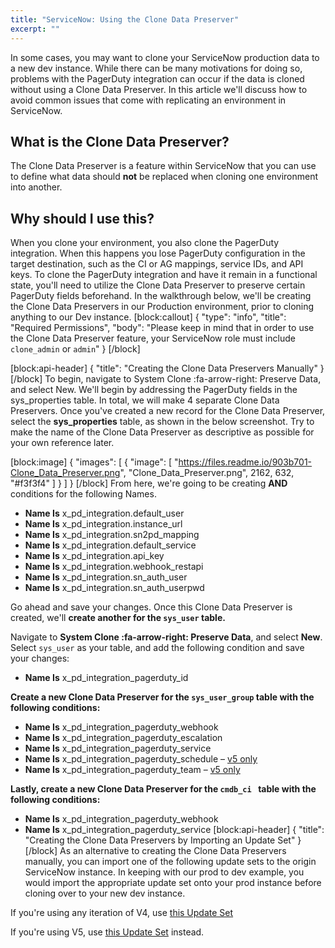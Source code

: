 ```yaml
---
title: "ServiceNow: Using the Clone Data Preserver"
excerpt: ""
---
```

In some cases, you may want to clone your ServiceNow production data to a new dev instance. While there can be many motivations for doing so, problems with the PagerDuty integration can occur if the data is cloned without using a Clone Data Preserver. In this article we'll discuss how to avoid common issues that come with replicating an environment in ServiceNow.

## What is the Clone Data Preserver? 
The Clone Data Preserver is a feature within ServiceNow that you can use to define what data should **not** be replaced when cloning one environment into another. 

## Why should I use this?
When you clone your environment, you also clone the PagerDuty integration. When this happens you lose PagerDuty configuration in the target destination, such as the CI or AG mappings, service IDs, and API keys. To clone the PagerDuty integration and have it remain in a functional state, you'll need to utilize the Clone Data Preserver to preserve certain PagerDuty fields beforehand. In the walkthrough below, we'll be creating the Clone Data Preservers in our Production environment, prior to cloning anything to our Dev instance.
[block:callout]
{
  "type": "info",
  "title": "Required Permissions",
  "body": "Please keep in mind that in order to use the Clone Data Preserver feature, your ServiceNow role must include `clone_admin` or `admin`"
}
[/block]

[block:api-header]
{
  "title": "Creating the Clone Data Preservers Manually"
}
[/block]
To begin, navigate to System Clone :fa-arrow-right: Preserve Data, and select New. We'll begin by addressing the PagerDuty fields in the sys_properties table. In total, we will make 4 separate Clone Data Preservers.
Once you've created a new record for the Clone Data Preserver, select the **sys_properties** table, as shown in the below screenshot. Try to make the name of the Clone Data Preserver as descriptive as possible for your own reference later.

[block:image]
{
  "images": [
    {
      "image": [
        "https://files.readme.io/903b701-Clone_Data_Preserver.png",
        "Clone_Data_Preserver.png",
        2162,
        632,
        "#f3f3f4"
      ]
    }
  ]
}
[/block]
 From here, we're going to be creating **AND** conditions for the following Names. 

- **Name Is** x_pd_integration.default_user
- **Name Is** x_pd_integration.instance_url
- **Name Is** x_pd_integration.sn2pd_mapping
- **Name Is** x_pd_integration.default_service
- **Name Is** x_pd_integration.api_key
- **Name Is** x_pd_integration.webhook_restapi
- **Name Is** x_pd_integration.sn_auth_user
- **Name Is** x_pd_integration.sn_auth_userpwd


Go ahead and save your changes. Once this Clone Data Preserver is created, we'll **create another for the `sys_user` table.** 

Navigate to **System Clone :fa-arrow-right: Preserve Data**, and select **New**.  Select `sys_user` as your table, and add the following condition and save your changes:

- **Name Is** x_pd_integration_pagerduty_id

**Create a new Clone Data Preserver for the `sys_user_group` table with the following conditions:**

- **Name Is** x_pd_integration_pagerduty_webhook
- **Name Is** x_pd_integration_pagerduty_escalation
- **Name Is** x_pd_integration_pagerduty_service
- **Name Is** x_pd_integration_pagerduty_schedule – [v5 only](https://community.pagerduty.com/t/whats-new-servicenow-v5-integration/2160)
- **Name Is** x_pd_integration_pagerduty_team – [v5 only](https://community.pagerduty.com/t/whats-new-servicenow-v5-integration/2160)

**Lastly, create a new Clone Data Preserver for the `cmdb_ci ` table with the following conditions:** 

- **Name Is** x_pd_integration_pagerduty_webhook
- **Name Is** x_pd_integration_pagerduty_service
[block:api-header]
{
  "title": "Creating the Clone Data Preservers by Importing an Update Set"
}
[/block]
As an alternative to creating the Clone Data Preservers manually, you can import one of the following update sets to the origin ServiceNow instance. In keeping with our prod to dev example, you would import the appropriate update set onto your prod instance before cloning over to your new dev instance.


If you're using any iteration of V4, use [this Update Set](https://github.com/PagerDuty/servicenow-updatesets/blob/master/PagerDutyCDP-V4.xml)

If you're using V5, use [this Update Set](https://github.com/PagerDuty/servicenow-updatesets/blob/master/PagerDutyCDP-V5.xml) instead.